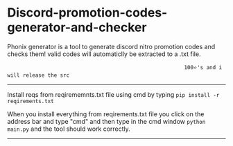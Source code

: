 # Discord-promotion-codes-generator-and-checker
Phonix generator is a tool  to generate discord nitro promotion codes and checks them! valid codes will automaticlly be extracted to a .txt file.

                                                             100⭐'s and i will release the src

________________________________________________________________________________________________________________________________________________________________________
Install reqs from reqirememnts.txt file using cmd by typing `pip install -r reqirements.txt`

When you install everything from reqirements.txt file you click on the address bar and type "cmd" and then type in the cmd window `python main.py` and the tool should work correctly.
_________________________________________________________________________________________________________________________________________________________________________
